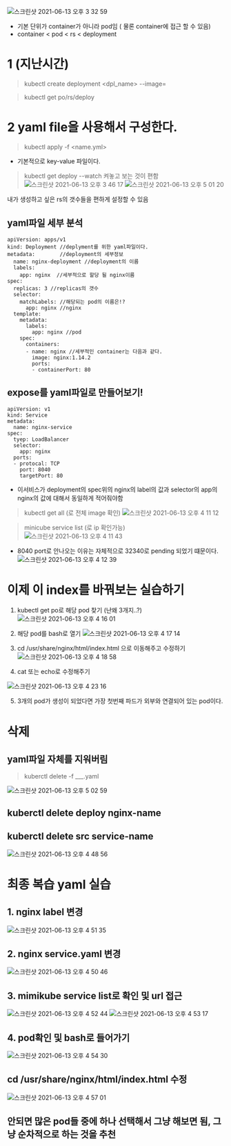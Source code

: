 ![스크린샷 2021-06-13 오후 3 32 59](https://user-images.githubusercontent.com/67637935/121797657-a27b9e00-cc5c-11eb-9601-ecd03f0b6502.png)

* 기본 단위가 container가 아니라 pod임 ( 물론 container에 접근 할 수 있음)
* container < pod < rs < deployment

# 1 (지난시간)
> kubectl create deployment <dpl_name> --image=

> kubectl get po/rs/deploy

# 2 yaml file을 사용해서 구성한다.
> kubectl apply -f <name.yml>

* 기본적으로 key-value 파일이다. 

> kubectl get deploy --watch 켜놓고 보는 것이 편함
![스크린샷 2021-06-13 오후 3 46 17](https://user-images.githubusercontent.com/67637935/121797970-80831b00-cc5e-11eb-8b22-1b1d81b77c45.png)
![스크린샷 2021-06-13 오후 5 01 20](https://user-images.githubusercontent.com/67637935/121799786-fd1af700-cc68-11eb-94a2-d4a212e7c787.png)

내가 생성하고 싶은 rs의 갯수들을 편하게 설정할 수 있음

## yaml파일 세부 분석
```
apiVersion: apps/v1
kind: Deployment //deplyment를 위한 yaml파일이다.
metadata:        //deployment의 세부정보
  name: nginx-deployment //deployment의 이름
  labels:
    app: nginx  //세부적으로 할당 될 nginx이름
spec:
  replicas: 3 //replicas의 갯수
  selector:
    matchLabels: //해당되는 pod의 이름은!?
      app: nginx //nginx
  template:
    metadata:
      labels:
        app: nginx //pod
    spec:
      containers:
      - name: nginx //세부적인 container는 다음과 같다.
        image: nginx:1.14.2
        ports:
        - containerPort: 80 
```


## expose를 yaml파일로 만들어보기!
```
apiVersion: v1
kind: Service
metadata:
  name: nginx-service
spec:
  tyep: LoadBalancer
  selector:
    app: nginx
  ports:
  - protocal: TCP
    port: 8040
    targetPort: 80
```
* 이서비스가 deployment의 spec위의 nginx의 label의 값과 selector의 app의 nginx의 값에 대해서 동일하게 적어줘야함
> kubectl get all (로 전체 image 확인)
![스크린샷 2021-06-13 오후 4 11 12](https://user-images.githubusercontent.com/67637935/121798543-fb016a00-cc61-11eb-9bc5-adc8ccefb7a6.png)



> minicube service list (로 ip 확인가능)
![스크린샷 2021-06-13 오후 4 11 43](https://user-images.githubusercontent.com/67637935/121798559-0d7ba380-cc62-11eb-80ca-f8d080fd0162.png)

* 8040 port로 안나오는 이유는 자체적으로 32340로 pending 되었기 떄문이다.
![스크린샷 2021-06-13 오후 4 12 39](https://user-images.githubusercontent.com/67637935/121798592-2f752600-cc62-11eb-8c4c-0102889d8169.png)

# 이제 이 index를 바꿔보는 실습하기
1. kubectl get po로 해당 pod 찾기 (난왜 3개지..?)
![스크린샷 2021-06-13 오후 4 16 01](https://user-images.githubusercontent.com/67637935/121798677-a7435080-cc62-11eb-871f-71879fe997ff.png)

2. 해당 pod를 bash로 열기
![스크린샷 2021-06-13 오후 4 17 14](https://user-images.githubusercontent.com/67637935/121798716-d35ed180-cc62-11eb-8cb2-a712b5e5b768.png)

3. cd /usr/share/nginx/html/index.html 으로 이동해주고 수정하기
![스크린샷 2021-06-13 오후 4 18 58](https://user-images.githubusercontent.com/67637935/121798757-10c35f00-cc63-11eb-88cb-a1c38175088a.png)

4. cat 또는 echo로 수정해주기

![스크린샷 2021-06-13 오후 4 23 16](https://user-images.githubusercontent.com/67637935/121798861-aa8b0c00-cc63-11eb-8e13-c1647f8d0b2d.png)

5. 3개의 pod가 생성이 되었다면 가장 첫번째 파드가 외부와 연결되어 있는 pod이다.

# 삭제 
## yaml파일 자체를 지워버림
> kuberctl delete -f ___.yaml  

![스크린샷 2021-06-13 오후 5 02 59](https://user-images.githubusercontent.com/67637935/121799827-394e5780-cc69-11eb-9897-74efe05312e5.png)

## kuberctl delete deploy nginx-name
## kuberctl delete src service-name
![스크린샷 2021-06-13 오후 4 48 56](https://user-images.githubusercontent.com/67637935/121799465-41a59300-cc67-11eb-9f79-6eb19e85d250.png)


# 최종 복습 yaml 실습
## 1. nginx label 변경
![스크린샷 2021-06-13 오후 4 51 35](https://user-images.githubusercontent.com/67637935/121799525-9f39df80-cc67-11eb-9648-3c21d274f072.png)

## 2. nginx service.yaml 변경
![스크린샷 2021-06-13 오후 4 50 46](https://user-images.githubusercontent.com/67637935/121799516-93e6b400-cc67-11eb-92ce-32e754b06392.png)

## 3. mimikube service list로 확인 및 url 접근 
![스크린샷 2021-06-13 오후 4 52 44](https://user-images.githubusercontent.com/67637935/121799556-c8f30680-cc67-11eb-9fb8-38bc5193a73d.png)
![스크린샷 2021-06-13 오후 4 53 17](https://user-images.githubusercontent.com/67637935/121799576-dc05d680-cc67-11eb-9a4b-df58aebe17f6.png)

## 4. pod확인 및 bash로 들어가기
![스크린샷 2021-06-13 오후 4 54 30](https://user-images.githubusercontent.com/67637935/121799605-0788c100-cc68-11eb-98bb-9a71a5560107.png)

## cd /usr/share/nginx/html/index.html 수정
![스크린샷 2021-06-13 오후 4 57 01](https://user-images.githubusercontent.com/67637935/121799675-61898680-cc68-11eb-8c4c-3cedb971209c.png)

## 안되면 많은 pod들 중에 하나 선택해서 그냥 해보면 됨, 그냥 순차적으로 하는 것을 추천
